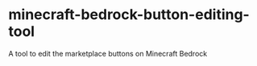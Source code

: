 # minecraft-bedrock-button-editing-tool
 A tool to edit the marketplace buttons on Minecraft Bedrock
